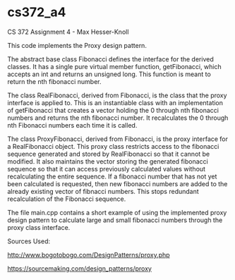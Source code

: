 # cs372_a4
CS 372 Assignment 4 - Max Hesser-Knoll

This code implements the Proxy design pattern.

The abstract base class Fibonacci defines the interface for the derived classes. It has a single pure virtual member function, getFibonacci, which accepts an int and returns an unsigned long. This function is meant to return the nth fibonacci number.

The class RealFibonacci, derived from Fibonacci, is the class that the proxy interface is applied to. This is an instantiable class with an implementation of getFibonacci that creates a vector holding the 0 through nth fibonacci numbers and returns the nth fibonacci number. It recalculates the 0 through nth Fibonacci numbers each time it is called.

The class ProxyFibonacci, derived from Fibonacci, is the proxy interface for a RealFibonacci object. This proxy class restricts access to the fibonacci sequence generated and stored by RealFibonacci so that it cannot be modified. It also maintains the vector storing the generated fibonacci sequence so that it can access previously calculated values without recalculating the entire sequence. If a fibonacci number that has not yet been calculated is requested, then new fibonacci numbers are added to the already existing vector of fibnacci numbers. This stops redundant recalculation of the Fibonacci sequence.


The file main.cpp contains a short example of using the implemented proxy design pattern to calculate large and small fibonacci numbers through the proxy class interface.


Sources Used: 

http://www.bogotobogo.com/DesignPatterns/proxy.php

https://sourcemaking.com/design_patterns/proxy
